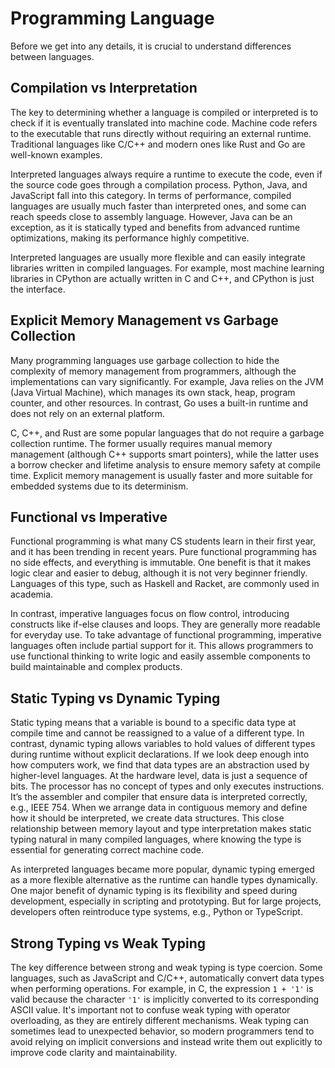 # Programming Language

Before we get into any details, it is crucial to understand differences between languages.

## Compilation vs Interpretation

The key to determining whether a language is compiled or interpreted is to check if it is eventually translated into machine code. Machine code refers to the executable that runs directly without requiring an external runtime. Traditional languages like C/C++ and modern ones like Rust and Go are well-known examples.

Interpreted languages always require a runtime to execute the code, even if the source code goes through a compilation process. Python, Java, and JavaScript fall into this category. In terms of performance, compiled languages are usually much faster than interpreted ones, and some can reach speeds close to assembly language. However, Java can be an exception, as it is statically typed and benefits from advanced runtime optimizations, making its performance highly competitive.

Interpreted languages are usually more flexible and can easily integrate libraries written in compiled languages. For example, most machine learning libraries in CPython are actually written in C and C++, and CPython is just the interface.

## Explicit Memory Management vs Garbage Collection

Many programming languages use garbage collection to hide the complexity of memory management from programmers, although the implementations can vary significantly. For example, Java relies on the JVM (Java Virtual Machine), which manages its own stack, heap, program counter, and other resources. In contrast, Go uses a built-in runtime and does not rely on an external platform.

C, C++, and Rust are some popular languages that do not require a garbage collection runtime. The former usually requires manual memory management (although C++ supports smart pointers), while the latter uses a borrow checker and lifetime analysis to ensure memory safety at compile time. Explicit memory management is usually faster and more suitable for embedded systems due to its determinism.

## Functional vs Imperative

Functional programming is what many CS students learn in their first year, and it has been trending in recent years. Pure functional programming has no side effects, and everything is immutable. One benefit is that it makes logic clear and easier to debug, although it is not very beginner friendly. Languages of this type, such as Haskell and Racket, are commonly used in academia.

In contrast, imperative languages focus on flow control, introducing constructs like if-else clauses and loops. They are generally more readable for everyday use. To take advantage of functional programming, imperative languages often include partial support for it. This allows programmers to use functional thinking to write logic and easily assemble components to build maintainable and complex products.

## Static Typing vs Dynamic Typing

Static typing means that a variable is bound to a specific data type at compile time and cannot be reassigned to a value of a different type. In contrast, dynamic typing allows variables to hold values of different types during runtime without explicit declarations. If we look deep enough into how computers work, we find that data types are an abstraction used by higher-level languages. At the hardware level, data is just a sequence of bits. The processor has no concept of types and only executes instructions. It’s the assembler and compiler that ensure data is interpreted correctly, e.g., IEEE 754. When we arrange data in contiguous memory and define how it should be interpreted, we create data structures. This close relationship between memory layout and type interpretation makes static typing natural in many compiled languages, where knowing the type is essential for generating correct machine code.

As interpreted languages became more popular, dynamic typing emerged as a more flexible alternative as the runtime can handle types dynamically. One major benefit of dynamic typing is its flexibility and speed during development, especially in scripting and prototyping. But for large projects, developers often reintroduce type systems, e.g., Python or TypeScript.

## Strong Typing vs Weak Typing

The key difference between strong and weak typing is type coercion. Some languages, such as JavaScript and C/C++, automatically convert data types when performing operations. For example, in C, the expression `1 + '1'` is valid because the character `'1'` is implicitly converted to its corresponding ASCII value. It's important not to confuse weak typing with operator overloading, as they are entirely different mechanisms. Weak typing can sometimes lead to unexpected behavior, so modern programmers tend to avoid relying on implicit conversions and instead write them out explicitly to improve code clarity and maintainability.
